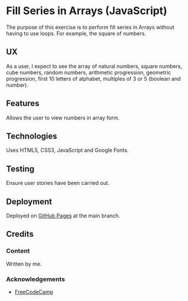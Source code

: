 # Fill Series in Arrays (JavaScript)

The purpose of this exercise is to perform fill series in Arrays without having to use loops.  For example, the square of numbers.

## UX

As a user, I expect to see the array of natural numbers, square numbers, cube numbers, random numbers, arithmetic progression, geometric progression, first 10 letters of alphabet, multiples of 3 or 5 (boolean and number).

## Features

Allows the user to view numbers in array form.

## Technologies

Uses HTML5, CSS3, JavaScript and Google Fonts.

## Testing

Ensure user stories have been carried out.

## Deployment

Deployed on [GitHub Pages](https://derektypist.github.io/fill-series-in-arrays-js) at the main branch.

## Credits

### Content

Written by me.

### Acknowledgements

- [FreeCodeCamp](https://www.freecodecamp.org)

